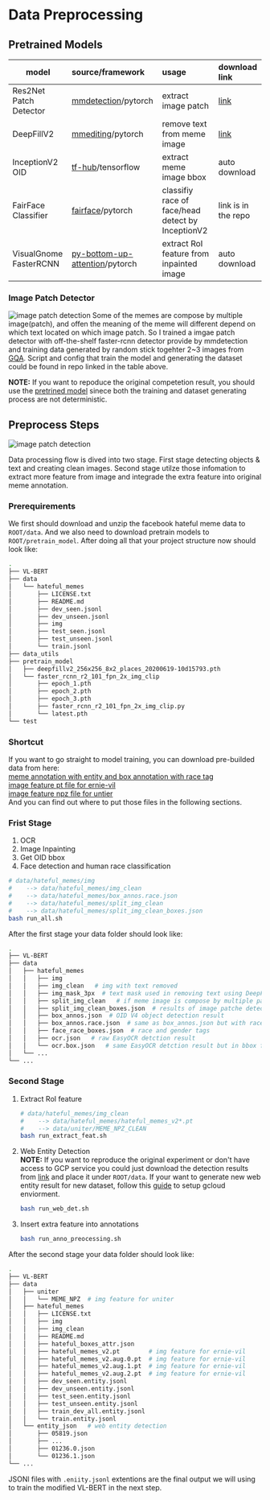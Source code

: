 # Data Preprocessing

## Pretrained Models

 model                     | source/framework    | usage                     | download link  |
| ------------------------ |:-------------------|:------------------------- | :------------- |
| Res2Net Patch Detector | [mmdetection](https://github.com/HimariO/mmediting)/pytorch | extract image patch       | [link](https://drive.google.com/file/d/1fWZzMt8BQjWffeKSqU7PZTpGLR22LMjI/view?usp=sharing) |
| DeepFillV2             | [mmediting](https://github.com/HimariO/mmediting)/pytorch   | remove text from meme image | [link](https://download.openmmlab.com/mmediting/inpainting/deepfillv2/deepfillv2_256x256_8x2_places_20200619-10d15793.pth) |
| InceptionV2 OID        | [tf-hub](https://tfhub.dev/google/faster_rcnn/openimages_v4/inception_resnet_v2/1)/tensorflow          | extract meme image bbox        | auto download |
| FairFace Classifier    | [fairface](https://github.com/HimariO/FairFace)/pytorch           | classifiy race of face/head detect by InceptionV2 | link is in the repo |
| VisualGnome FasterRCNN | [py-bottom-up-attention](https://github.com/HimariO/py-bottom-up-attention)/pytorch | extract RoI feature from inpainted image   | auto download |

### Image Patch Detector

![image patch detection](../doc/1748.jpg)
Some of the memes are compose by multiple image(patch), and offen the meaning of the meme will different depend on which text located on which image patch. So I trained a imgae patch detector with off-the-shelf faster-rcnn detector provide by mmdetection and training data generated by random stick togehter 2~3 images from [GQA](https://cs.stanford.edu/people/dorarad/gqa/index.html). Script and config that train the model and generating the dataset could be found in repo linked in the table above.

**NOTE:** If you want to repoduce the original competetion result, you should use the [pretrined model](https://drive.google.com/file/d/1fWZzMt8BQjWffeKSqU7PZTpGLR22LMjI/view?usp=sharing) sinece both the training and dataset generating process are not deterministic.

## Preprocess Steps

![image patch detection](../doc/data_processing_flow.jpg)

Data processing flow is dived into two stage. First stage detecting objects & text and creating clean images. Second stage utilze those infomation to extract more feature from image and integrade the extra feature into original meme annotation.

### Prerequirements

We first should download and unzip the facebook hateful meme data to ``ROOT/data``. And we also need to download pretrain models to ``ROOT/pretrain_model``. After doing all that your project structure now should look like:

```bash
.
├── VL-BERT
├── data
│   └── hateful_memes
│       ├── LICENSE.txt
│       ├── README.md
│       ├── dev_seen.jsonl
│       ├── dev_unseen.jsonl
│       ├── img
│       ├── test_seen.jsonl
│       ├── test_unseen.jsonl
│       └── train.jsonl
├── data_utils
├── pretrain_model
│   ├── deepfillv2_256x256_8x2_places_20200619-10d15793.pth
│   └── faster_rcnn_r2_101_fpn_2x_img_clip
│       ├── epoch_1.pth
│       ├── epoch_2.pth
│       ├── epoch_3.pth
│       ├── faster_rcnn_r2_101_fpn_2x_img_clip.py
│       └── latest.pth
└── test
```

### Shortcut

If you want to go straight to model training, you can download pre-builded data from here:\
[meme annotation with entity and box annotation with race tag](https://drive.google.com/file/d/1NTaDqL2hPFGRZywBqDwkUBVfOq_0DMDy/view?usp=sharing)\
[image feature pt file for ernie-vil](https://drive.google.com/file/d/1OG-toHeDtQeBsP2lSIgKgWQWhDStNnFw/view?usp=sharing)\
[image feature npz file for untier](https://drive.google.com/file/d/1qggKh_yi-MotapCMEiAZ--Yha-pHqbzR/view?usp=sharing)\
And you can find out where to put those files  in the following sections.

### Frist Stage

1. OCR
2. Image Inpainting
3. Get OID bbox
4. Face detection and human race classification

```bash
# data/hateful_memes/img
#    --> data/hateful_memes/img_clean
#    --> data/hateful_memes/box_annos.race.json
#    --> data/hateful_memes/split_img_clean
#    --> data/hateful_memes/split_img_clean_boxes.json
bash run_all.sh
```

After the first stage your data folder should look like:

```bash
.
├── VL-BERT
├── data
│   ├── hateful_memes
│   │   ├── img
│   │   ├── img_clean   # img with text removed
│   │   ├── img_mask_3px  # text mask used in removing text using DeepFillV2
│   │   ├── split_img_clean   # if meme image is compose by multiple patches, it will be break down and store to here
│   │   ├── split_img_clean_boxes.json  # results of image patche detection
│   │   ├── box_annos.json  # OID V4 object detection result
│   │   ├── box_annos.race.json  # same as box_annos.json but with race and gender tags attach to bbox
│   │   ├── face_race_boxes.json  # race and gender tags
│   │   ├── ocr.json   # raw EasyOCR detction result
│   │   └── ocr.box.json   # same EasyOCR detction result but in bbox format
│   └── ...
└── ...
```

### Second Stage

1. Extract RoI feature

    ```bash
    # data/hateful_memes/img_clean 
    #    --> data/hateful_memes/hateful_memes_v2*.pt
    #    --> data/uniter/MEME_NPZ_CLEAN
    bash run_extract_feat.sh
    ```

2. Web Entity Detection\
**NOTE:** If you want to reproduce the original experiment or don't have access to GCP service you could just download the detection results from [link](https://drive.google.com/file/d/1JPQA1jcmfDYkEK_89U_UP-VtyUrTwJKi/view?usp=sharing) and place it under ``ROOT/data``. If your want to generate new web entity result for new dataset, follow this [guide](https://cloud.google.com/vision/docs/internet-detection) to setup gcloud enviorment.

    ```bash
    bash run_web_det.sh
    ```

3. Insert extra feature into annotations

    ```bash
    bash run_anno_preocessing.sh
    ```

After the second stage your data folder should look like:

```bash
.
├── VL-BERT
├── data
│   ├── uniter
│   │   └── MEME_NPZ  # img feature for uniter
│   ├── hateful_memes
│   │   ├── LICENSE.txt
│   │   ├── img
│   │   ├── img_clean
│   │   ├── README.md
│   │   ├── hateful_boxes_attr.json
│   │   ├── hateful_memes_v2.pt        # img feature for ernie-vil
│   │   ├── hateful_memes_v2.aug.0.pt  # img feature for ernie-vil
│   │   ├── hateful_memes_v2.aug.1.pt  # img feature for ernie-vil
│   │   ├── hateful_memes_v2.aug.2.pt  # img feature for ernie-vil
│   │   ├── dev_seen.entity.jsonl
│   │   ├── dev_unseen.entity.jsonl
│   │   ├── test_seen.entity.jsonl
│   │   ├── test_unseen.entity.jsonl
│   │   ├── train_dev_all.entity.jsonl
│   │   └── train.entity.jsonl
│   └── entity_json   # web entity detection
│       ├── 05819.json
│       ├── ...
│       ├── 01236.0.json
│       └── 01236.1.json
└── ...
```

JSONl files with ``.eniity.jsonl`` extentions are the final output we will using to train the modified VL-BERT in the next step.